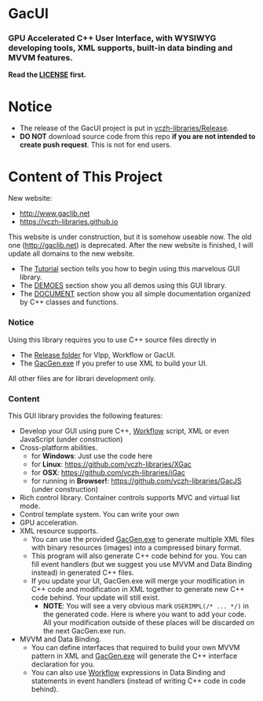 # GacUI
### GPU Accelerated C++ User Interface, with WYSIWYG developing tools, XML supports, built-in data binding and MVVM features.

**Read the [LICENSE](https://github.com/vczh-libraries/GacUI/blob/master/LICENSE.md) first.**

# Notice
- The release of the GacUI project is put in [vczh-libraries/Release](https://github.com/vczh-libraries/Release).
- **DO NOT** download source code from this repo **if you are not intended to create push request**. This is not for end users.

# Content of This Project

New website:
 - http://www.gaclib.net
 - https://vczh-libraries.github.io

This website is under construction, but it is somehow useable now. The old one (http://gaclib.net) is deprecated. After the new website is finished, I will update all domains to the new website.

* The [Tutorial](http://www.gaclib.net/#~/Tutorial) section tells you how to begin using this marvelous GUI library.
* The [DEMOES](http://www.gaclib.net/#~/Demo) section show you all demos using this GUI library.
* The [DOCUMENT](http://www.gaclib.net/Document.html#~/) section show you all simple documentation organized by C++ classes and functions.

### Notice

Using this library requires you to use C++ source files directly in

* The [Release folder](https://github.com/vczh-libraries/GacUI/tree/master/Release) for Vlpp, Workflow or GacUI.
* The [GacGen.exe](https://github.com/vczh-libraries/GacUI/tree/master/Tools/GacGen) if you prefer to use XML to build your UI.

All other files are for librari development only.

### Content
This GUI library provides the following features:
* Develop your GUI using pure C++, [Workflow](https://github.com/vczh-libraries/Workflow) script, XML or even JavaScript (under construction)
* Cross-platform abilities. 
    * for **Windows**: Just use the code here
    * for **Linux**: https://github.com/vczh-libraries/XGac
    * for **OSX**: https://github.com/vczh-libraries/iGac
    * for running in **Browser!**: https://github.com/vczh-libraries/GacJS (under construction)
* Rich control library. Container controls supports MVC and virtual list mode.
* Control template system. You can write your own 
* GPU acceleration.
* XML resource supports.
    * You can use the provided [GacGen.exe](https://github.com/vczh-libraries/GacUI/tree/master/Tools/GacGen) to generate multiple XML files with binary resources (images) into a compressed binary format.
    * This program will also generate C++ code behind for you. You can fill event handlers (but we suggest you use MVVM and Data Binding instead) in generated C++ files.
    * If you update your UI, GacGen.exe will merge your modification in C++ code and modification in XML together to generate new C++ code behind. Your update will still exist.
        * **NOTE**: You will see a very obvious mark `USERIMPL(/* ... */)` in the generated code. Here is where you want to add your code. All your modification outside of these places will be discarded on the next GacGen.exe run.
* MVVM and Data Binding.
    * You can define interfaces that required to build your own MVVM pattern in XML and [GacGen.exe](https://github.com/vczh-libraries/GacUI/tree/master/Tools/GacGen) will generate the C++ interface declaration for you.
    * You can also use [Workflow](https://github.com/vczh-libraries/Workflow) expressions in Data Binding and statements in event handlers (instead of writing C++ code in code behind).
